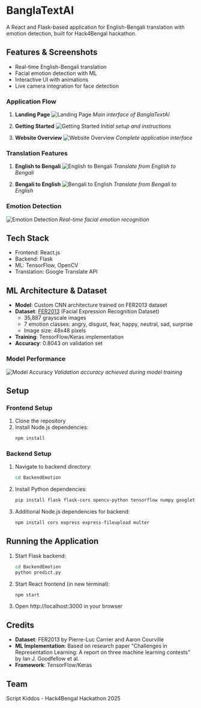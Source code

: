# BanglaTextAI

A React and Flask-based application for English-Bengali translation with emotion detection, built for Hack4Bengal hackathon.

## Features & Screenshots
- Real-time English-Bengali translation
- Facial emotion detection with ML
- Interactive UI with animations
- Live camera integration for face detection

### Application Flow
1. **Landing Page**
![Landing Page](./assets/landingPage.png)
*Main interface of BanglaTextAI*

2. **Getting Started**
![Getting Started](./assets/GettingStarted.png)
*Initial setup and instructions*

3. **Website Overview**
![Website Overview](./assets/website.png)
*Complete application interface*

### Translation Features
1. **English to Bengali**
![English to Bengali](./assets/English2Bangla.png)
*Translate from English to Bengali*

2. **Bengali to English**
![Bengali to English](./assets/Bangla2English.png)
*Translate from Bengali to English*

### Emotion Detection
![Emotion Detection](./assets/EmotionDetection.png)
*Real-time facial emotion recognition*

## Tech Stack
- Frontend: React.js
- Backend: Flask
- ML: TensorFlow, OpenCV
- Translation: Google Translate API

## ML Architecture & Dataset
- **Model**: Custom CNN architecture trained on FER2013 dataset
- **Dataset**: [FER2013](https://www.kaggle.com/datasets/msambare/fer2013) (Facial Expression Recognition Dataset)
  - 35,887 grayscale images
  - 7 emotion classes: angry, disgust, fear, happy, neutral, sad, surprise
  - Image size: 48x48 pixels
- **Training**: TensorFlow/Keras implementation
- **Accuracy**: 0.8043 on validation set

### Model Performance
![Model Accuracy](./assets/accuracy.png)
*Validation accuracy achieved during model training*

## Setup

### Frontend Setup
1. Clone the repository
2. Install Node.js dependencies:
   ```bash
   npm install
   ```

### Backend Setup
1. Navigate to backend directory:
   ```bash
   cd BackendEmotion
   ```

2. Install Python dependencies:
   ```bash
   pip install flask flask-cors opencv-python tensorflow numpy googletrans==3.1.0a0
   ```

3. Additional Node.js dependencies for backend:
   ```bash
   npm install cors express express-fileupload multer
   ```

## Running the Application

1. Start Flask backend:
   ```bash
   cd BackendEmotion
   python predict.py
   ```

2. Start React frontend (in new terminal):
   ```bash
   npm start
   ```

3. Open http://localhost:3000 in your browser

## Credits
- **Dataset**: FER2013 by Pierre-Luc Carrier and Aaron Courville
- **ML Implementation**: Based on research paper "Challenges in Representation Learning: A report on three machine learning contests" by Ian J. Goodfellow et al.
- **Framework**: TensorFlow/Keras

## Team
Script Kiddos - Hack4Bengal Hackathon 2025

